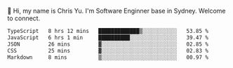 👋 Hi, my name is Chris Yu. I'm Software Enginner base in Sydney. Welcome to connect.

<!--START_SECTION:waka-->

```txt
TypeScript   8 hrs 12 mins   █████████████▒░░░░░░░░░░░   53.85 %
JavaScript   6 hrs 1 min     ██████████░░░░░░░░░░░░░░░   39.47 %
JSON         26 mins         ▓░░░░░░░░░░░░░░░░░░░░░░░░   02.85 %
CSS          25 mins         ▓░░░░░░░░░░░░░░░░░░░░░░░░   02.83 %
Markdown     8 mins          ▒░░░░░░░░░░░░░░░░░░░░░░░░   00.97 %
```

<!--END_SECTION:waka-->

